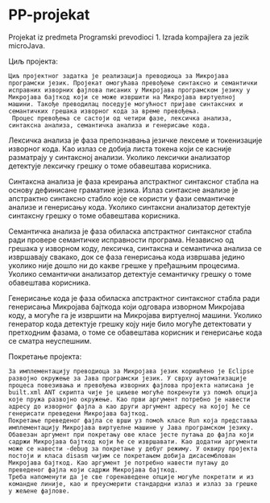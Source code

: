 # PP-projekat
Projekat iz predmeta Programski prevodioci 1. Izrada kompajlera za jezik microJava.

Циљ пројекта:
	
	Циљ пројектног задатка је реализација преводиоца за Микројава програмски језик. Пројекат омогућава превођење синтаксно и семантички исправних изворних фајлова писаних у Микројава програмском језику у Микројава бајткод који се може извршити на Микројава виртуелној машини. Такође преводилац поседује могућност пријаве синтаксних и семантичких грешака изворног кода за време превођења.
	 Процес превођења се састоји од четири фазе, лексичка анализа, синтаксна анализа, семантичка анализа и генерисање кода.

Лексичка анализа је фаза препознавања језичке лексеме и токенизације изворног кода. Као излаз се добија листа токена који се касније разматрају у синтаксној анализи. Уколико лексички анализатор детектује лексичку грешку о томе обавештава корисника.

Синтаксна анализа је фаза креирања апстрактног синтаксног стабла на основу дефинисане граматике језика. Излаз синтаксне анализе је апстрактно синтаксно стабло које се користи у фази семантичке анализе и генерисању кода. Уколико синтаксни анализатор детектује синтаксну грешку о томе обавештава корисника.

Семантичка анализа је фаза обиласка апстрактног синтаксног стабла ради провере семантичке исправности програма. Независно од грешака у изворном коду, лексичка, синтаксна и семантичка анализа се извршавају свакако, док се фаза генерисања кода извршава једино уколико није дошло ни до какве грешке у пређашњим процесима. Уколико семантички анализатор детектује семантичку грешку о томе обавештава корисника.

Генерисање кода је фаза обиласка апстрактног синтаксног стабла ради генерисања Микројава бајткода који одговара изворном Микројава коду, а могуће га је извршити на Микројава виртуелној машини. Уколико генератор кода детектује грешку коју није било могуће детектовати у претходним фазама, о томе се обавештава корисник и генерисање кода се сматра неуспешним.

Покретање пројекта:

	За имплементацију преводиоца за Микројава језик коришћено је Eclipse развојно окружење за Јава програмски језик. У сврху аутоматизације процеса повезивања и превођења изворних фајлова пројекта написана је built.xml ANT скрипта чије је циљеве могуће покренути уз помоћ опција које пружа развојно окружење. Као први аргумент потребно је навести адресу до изворног фајла а као други аргумент адресу на којој ће се генерисати преведени Микројава бајткод.
	Покретање преведеног фајла се врши уз помоћ класе Run која представља имплементацију Микројава виртуелне машине у Јава програмском језику. Обавезан аргумент при покретању ове класе јесте путања до фајла који садржи Микројава бајткод који ће се извршавати. Као додатни аргументи може се навести -debug за покретање у дебуг режиму. У оквиру пројекта постоји и класа disasm чијим се покретањем добија дисасемблован Микројава бајткод. Као аргумент је потребно навести путању до преведеног фајла који садржи Микројава бајткод.
	Треба напоменути да је све горенаведене опције могуће покретати и из командне линије, као и преусмерити стандардни излаз и излаз за грешке у жељене фајлове. 
	




